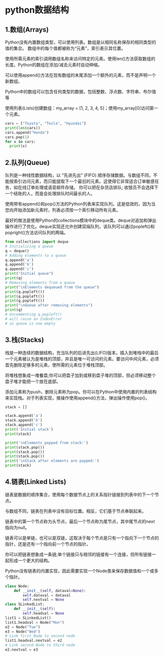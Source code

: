 # python数据结构

## 1.数组(Arrays)

Python没有内置数组类型，可以使用列表。数组是以相同名称保存的相同类型的值的集合。 数组中的每个值都被称为“元素”，索引表示其位置。

使用所需元素的索引调用数组名称来访问特定的元素。使用len()方法获取数组的长度。Python的数组在添加/减去元素时自动伸缩。

可以使用append()方法在现有数组的末尾添加一个额外的元素，而不是声明一个新数组。

Python中的数组可以包含任何类型的数据，包括整数、浮点数、字符串、布尔值等

使用列表(Lists)创建数组：my_array = [1, 2, 3, 4, 5]；使用my_array[0]访问第一个元素。

```python
cars = ["Toyota", "Tesla", "Hyundai"]
print(len(cars))
cars.append("Honda")
cars.pop(1)
for x in cars:
  print(x)
```

## 2.队列(Queue)

队列是一种线性数据结构，以 “先进先出” (FIFO) 顺序存储数据。与数组不同，不能按索引访问元素，而只能提取下一个最旧的元素。这使得它非常适合订单敏感任务，如在线订单处理或语音邮件存储。 你可以把在杂货店排队; 收银员不会选择下一个结账的人，而是会处理排队时间最长的人。

使用带有append()和pop()方法的Python列表来实现队列。这是低效的，因为当您向开始添加新元素时，列表必须按一个索引移动所有元素。

最好的做法是使用Python的collections模块中的deque类。deque对追加和弹出操作进行了优化。deque实现还允许创建双端队列，该队列可以通过popleft()和popright()方法访问队列的两端。

```python
from collections import deque
# Initializing a queue
q = deque()
# Adding elements to a queue
q.append('a')
q.append('b')
q.append('c')
print("Initial queue")
print(q)
# Removing elements from a queue
print("\nElements dequeued from the queue")
print(q.popleft())
print(q.popleft())
print(q.popleft())
print("\nQueue after removing elements")
print(q)
# Uncommenting q.popleft()
# will raise an IndexError
# as queue is now empty
```

## 3.栈(Stacks)

栈是一种连续的数据结构，充当队列的后进先出(LIFO)版本。插入到堆栈中的最后一个元素被认为是堆栈的顶部，并且是唯一可访问的元素。要访问中间元素，必须首先删除足够多的元素，使所需的元素位于堆栈顶部。

将堆栈想象成一堆餐盘;你可以把盘子加到或移到盘子堆的顶部，但必须移动整个盘子堆才能把一个放在底部。

添加元素称为push，删除元素称为pop。你可以在Python中使用内置的列表结构来实现栈。对于列表实现，推操作使用append()方法，弹出操作使用pop()。

```python
stack = []

stack.append('a')
stack.append('b')
stack.append('c')
print('Initial stack')
print(stack)

print('\nElements popped from stack:')
print(stack.pop())
print(stack.pop())
print(stack.pop())
print('\nStack after elements are popped:')
print(stack)
```

## 4.链表(Linked Lists)

链表是数据的顺序集合，使用每个数据节点上的关系指针链接到列表中的下一个节点。

与数组不同，链表在列表中没有目标位置。相反，它们基于节点串联起来。

链表中的第一个节点称为头节点，最后一个节点称为尾节点，其中尾节点的next指向为null。

链表可以是单链，也可以是双链，这取决于每个节点是只有一个指向下一个节点的指针，还是还有一个指向前一个节点的指针。

你可以把链表想象成一条链;单个链接只与相邻的链接有一个连接，但所有链接一起形成一个更大的结构。

Python没有链表的内置实现，因此需要实现一个Node类来保存数据值和一个或多个指针。

```python
class Node:
    def __init__(self, dataval=None):
        self.dataval = dataval
        self.nextval = None
class SLinkedList:
    def __init__(self):
        self.headval = None
list1 = SLinkedList()
list1.headval = Node("Mon")
e2 = Node("Tue")
e3 = Node("Wed")
# Link first Node to second node
list1.headval.nextval = e2
# Link second Node to third node
e2.nextval = e3
```